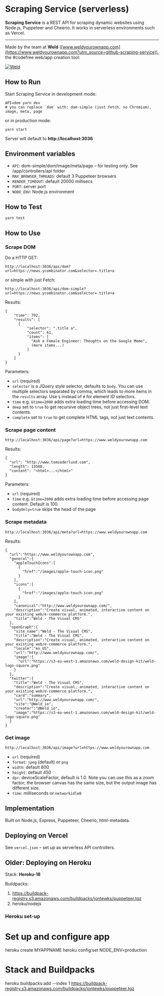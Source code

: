 # Scraping Service (serverless)

**Scraping Service** is a REST API for scraping dynamic websites using Node.js, Puppeteer and Cheerio. It works in serverless environments such as Vercel.

----------

Made by the team at **Weld** ([www.weldyourownapp.com](https://www.weldyourownapp.com?utm_source=github-scraping-service)), the #codefree web/app creation tool:

[![Weld](https://s3-eu-west-1.amazonaws.com/weld-social-and-blog/gif/weld_explained.gif?v2)](https://www.weldyourownapp.com?utm_source=github-scraping-service)


## How to Run

Start Scraping Service in development mode:

    API=dom yarn dev
    # you can replace `dom` with: dom-simple (just fetch, no Chromium), image, meta, page

or in production mode:

    yarn start

Server will default to **http://localhost:3036**


## Environment variables

* `API`: dom-simple/dom/image/meta/page – for testing only. See /app/controllers/api folder
* `MAX_BROWSER_THREADS`: default 3 Puppeteer browsers
* `RENDER_TIMEOUT`: default 20000 millisecs
* `PORT`: server port
* `NODE_ENV`: Node.js environment


## How to Test

    yarn test


## How to Use

### Scrape DOM

Do a HTTP GET:

    http://localhost:3036/api/dom?url=https://news.ycombinator.com&selector=.title+a

or simple with just Fetch:

    http://localhost:3036/api/dom-simple?url=https://news.ycombinator.com&selector=.title+a

Results:

    {
        "time": 792,
        "results": [
          {
              "selector": ".title a",
              "count": 61,
              "items": [
                "Ask a Female Engineer: Thoughts on the Google Memo",
                (more items...)
              ]
          }
        ]
    }

Parameters:

* `url` (required)
* `selector` is a JQuery style selector, defaults to `body`. You can use multiple selectors separated by comma, which leads to more items in the `results` array. Use `$` instead of `#` for element ID selectors.
* `time` e.g. `&time=2000` adds extra loading time before accessing DOM.
* `deep` set to `true` to get recursive object trees, not just first-level text contents.
* `complete` set to `true` to get complete HTML tags, not just text contents.

### Scrape page content

    http://localhost:3036/api/page?url=https://www.weldyourownapp.com

Results:

    {
      "url": "http://www.tomsoderlund.com",
      "length": 13560,
      "content": "<html>...</html>"
    }

Parameters:

* `url` (required)
* `time` e.g. `&time=2000` adds extra loading time before accessing page content. Default is 100.
* `bodyOnly=true` skips the head of the page

### Scrape metadata

    http://localhost:3036/api/meta?url=https://www.weldyourownapp.com

Results:

    {
      "url":"https://www.weldyourownapp.com",
      "general":{
        "appleTouchIcons":[
          {
            "href":"/images/apple-touch-icon.png"
          }
        ],
        "icons":[
          {
            "href":"/images/apple-touch-icon.png"
          }
        ],
        "canonical":"http://www.weldyourownapp.com/",
        "description":"Create visual, animated, interactive content on your existing web/e-commerce platform.",
        "title":"Weld - The Visual CMS"
      },
      "openGraph":{
        "site_name":"Weld - The Visual CMS",
        "title":"Weld - The Visual CMS",
        "description":"Create visual, animated, interactive content on your existing web/e-commerce platform.",
        "locale":"en_US",
        "url":"http://www.weldyourownapp.com/",
        "image":{
          "url":"https://s3-eu-west-1.amazonaws.com/weld-design-kit/weld-logo-square.png"
        }
      },
      "twitter":{
        "title":"Weld - The Visual CMS",
        "description":"Create visual, animated, interactive content on your existing web/e-commerce platform.",
        "card":"summary",
        "url":"http://www.weldyourownapp.com/",
        "site":"@Weld_io",
        "creator":"@Weld_io",
        "image":"https://s3-eu-west-1.amazonaws.com/weld-design-kit/weld-logo-square.png"
      }
    }

### Get image

    http://localhost:3036/api/image?url=https://www.weldyourownapp.com

* `url` (required)
* `format`: `jpeg` (default) or `png`
* `width`: default 800
* `height`: default 450
* `dpr`: deviceScaleFactor, default is 1.0. Note you can use this as a zoom factor; the browser canvas has the same size, but the output image has different size.
* `time`: milliseconds or `networkidle0`


## Implementation

Built on Node.js, Express, Puppeteer, Cheerio, html-metadata.

## Deploying on Vercel

See `vercel.json` – set up as serverless API controllers.

## Older: Deploying on Heroku

Stack: **Heroku-18**

Buildpacks:

  1. https://buildpack-registry.s3.amazonaws.com/buildpacks/jontewks/puppeteer.tgz
  2. heroku/nodejs

### Heroku set-up

  # Set up and configure app
  heroku create MYAPPNAME
  heroku config:set NODE_ENV=production

  # Stack and Buildpacks
  heroku buildpacks:add --index 1 https://buildpack-registry.s3.amazonaws.com/buildpacks/jontewks/puppeteer.tgz

